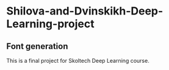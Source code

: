 # Shilova-and-Dvinskikh-Deep-Learning-project

## Font generation

This is a final project for Skoltech Deep Learning course.
